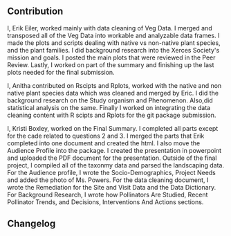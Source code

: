 ## Contribution
I, Erik Eiler, worked mainly with data cleaning of Veg Data. I merged and transposed all of the Veg Data into workable and analyzable data frames. I made the plots and scripts dealing with native vs non-native plant species, and the plant families. I did background research into the Xerces Society's mission and goals. I posted the main plots that were reviewed in the Peer Review. Lastly, I worked on part of the summary and finishing up the last plots needed for the final submission. 

I, Anitha contributed on Rscipts and Rplots, worked with the native and non native plant species data which was cleaned and merged by Eric. I did the background research on the Study organism and Phenomenon. Also,did statistical analysis on the same. Finally I worked on integrating the data cleaning content with R scipts and Rplots for the git package submission.

I, Kristi Boxley, worked on the Final Summary. I completed all parts except for the cade related to questions 2 and 3. I merged the parts that Erik completed into one document and created the html. I also move the Audience Profile into the package. I created the presentation in powerpoint and uploaded the PDF document for the presentation. Outside of the final project, I compiled all of the taxonmy data and parsed the landscaping data. For the Audience profile, I wrote the Socio-Demographics, Project Needs and added the photo of Ms. Powers. For the data cleaning document, I wrote the Remediation for the Site and Visit Data and the Data Dictionary. For Background Research, I wrote how Pollinators Are Studied, Recent Pollinator Trends, and Decisions, Interventions And Actions sections.


## Changelog
